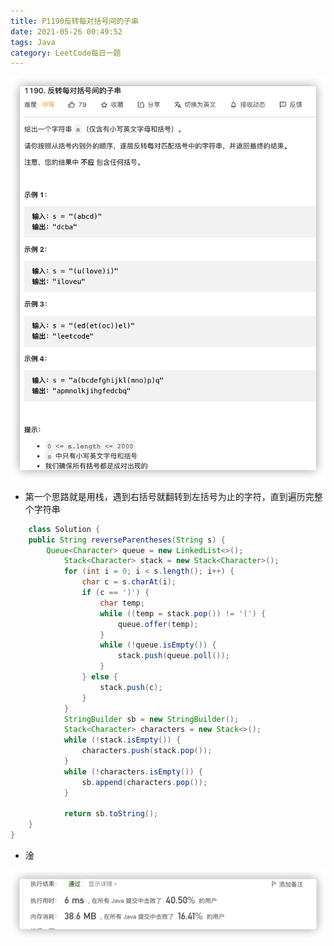 ```yaml
---
title: P1190反转每对括号间的子串
date: 2021-05-26 00:49:52
tags: Java
category: LeetCode每日一题
---
```



<!-- more -->
![image-20210526005241504](https://raw.githubusercontent.com/C1EYE/figureBed/main/img/20210526005241.png)

- 第一个思路就是用栈，遇到右括号就翻转到左括号为止的字符，直到遍历完整个字符串

```java
    class Solution {
    public String reverseParentheses(String s) {
        Queue<Character> queue = new LinkedList<>();
            Stack<Character> stack = new Stack<Character>();
            for (int i = 0; i < s.length(); i++) {
                char c = s.charAt(i);
                if (c == ')') {
                    char temp;
                    while ((temp = stack.pop()) != '(') {
                        queue.offer(temp);
                    }
                    while (!queue.isEmpty()) {
                        stack.push(queue.poll());
                    }
                } else {
                    stack.push(c);
                }
            }
            StringBuilder sb = new StringBuilder();
            Stack<Character> characters = new Stack<>();
            while (!stack.isEmpty()) {
                characters.push(stack.pop());
            }
            while (!characters.isEmpty()) {
                sb.append(characters.pop());
            }

            return sb.toString();
    }
}

```
- 淦


![](https://raw.githubusercontent.com/C1EYE/figureBed/main/img/20210526005507.png)